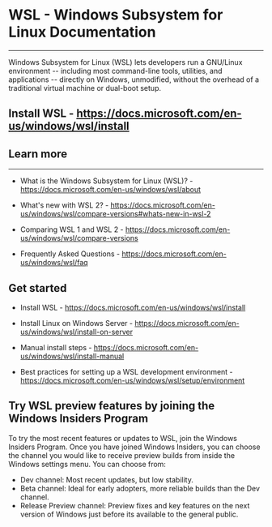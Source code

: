 # WSL - Windows Subsystem for Linux Documentation
---
Windows Subsystem for Linux (WSL) lets developers run a GNU/Linux environment -- including most command-line tools, utilities, and applications -- directly on Windows, unmodified, without the overhead of a traditional virtual machine or dual-boot setup.

## Install WSL - https://docs.microsoft.com/en-us/windows/wsl/install

## Learn more
---

- What is the Windows Subsystem for Linux (WSL)? - https://docs.microsoft.com/en-us/windows/wsl/about

- What's new with WSL 2? - https://docs.microsoft.com/en-us/windows/wsl/compare-versions#whats-new-in-wsl-2

- Comparing WSL 1 and WSL 2 - https://docs.microsoft.com/en-us/windows/wsl/compare-versions

- Frequently Asked Questions - https://docs.microsoft.com/en-us/windows/wsl/faq

## Get started

- Install WSL - https://docs.microsoft.com/en-us/windows/wsl/install

- Install Linux on Windows Server - https://docs.microsoft.com/en-us/windows/wsl/install-on-server

- Manual install steps - https://docs.microsoft.com/en-us/windows/wsl/install-manual

- Best practices for setting up a WSL development environment - https://docs.microsoft.com/en-us/windows/wsl/setup/environment

## Try WSL preview features by joining the Windows Insiders Program

To try the most recent features or updates to WSL, join the Windows Insiders Program. Once you have joined Windows Insiders, you can choose the channel you would like to receive preview builds from inside the Windows settings menu. You can choose from:

- Dev channel: Most recent updates, but low stability.
- Beta channel: Ideal for early adopters, more reliable builds than the Dev channel.
- Release Preview channel: Preview fixes and key features on the next version of Windows just before its available to the general public.

